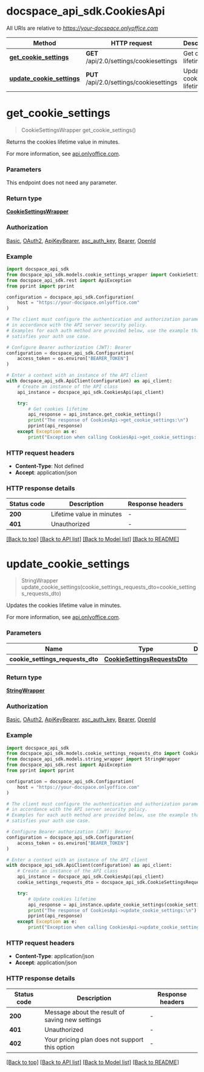 # docspace_api_sdk.CookiesApi

All URIs are relative to *https://your-docspace.onlyoffice.com*

Method | HTTP request | Description
------------- | ------------- | -------------
[**get_cookie_settings**](#get_cookie_settings) | **GET** /api/2.0/settings/cookiesettings | Get cookies lifetime
[**update_cookie_settings**](#update_cookie_settings) | **PUT** /api/2.0/settings/cookiesettings | Update cookies lifetime


# **get_cookie_settings**
> CookieSettingsWrapper get_cookie_settings()

Returns the cookies lifetime value in minutes.

For more information, see [api.onlyoffice.com]().

### Parameters

This endpoint does not need any parameter.

### Return type

[**CookieSettingsWrapper**](CookieSettingsWrapper.md)

### Authorization

[Basic](../README.md#Basic), [OAuth2](../README.md#OAuth2), [ApiKeyBearer](../README.md#ApiKeyBearer), [asc_auth_key](../README.md#asc_auth_key), [Bearer](../README.md#Bearer), [OpenId](../README.md#OpenId)

### Example


```python
import docspace_api_sdk
from docspace_api_sdk.models.cookie_settings_wrapper import CookieSettingsWrapper
from docspace_api_sdk.rest import ApiException
from pprint import pprint

configuration = docspace_api_sdk.Configuration(
    host = "https://your-docspace.onlyoffice.com"
)

# The client must configure the authentication and authorization parameters
# in accordance with the API server security policy.
# Examples for each auth method are provided below, use the example that
# satisfies your auth use case.

# Configure Bearer authorization (JWT): Bearer
configuration = docspace_api_sdk.Configuration(
    access_token = os.environ["BEARER_TOKEN"]
)

# Enter a context with an instance of the API client
with docspace_api_sdk.ApiClient(configuration) as api_client:
    # Create an instance of the API class
    api_instance = docspace_api_sdk.CookiesApi(api_client)

    try:
        # Get cookies lifetime
        api_response = api_instance.get_cookie_settings()
        print("The response of CookiesApi->get_cookie_settings:\n")
        pprint(api_response)
    except Exception as e:
        print("Exception when calling CookiesApi->get_cookie_settings: %s\n" % e)
```



### HTTP request headers

 - **Content-Type**: Not defined
 - **Accept**: application/json


### HTTP response details

| Status code | Description | Response headers |
|-------------|-------------|------------------|
**200** | Lifetime value in minutes |  -  |
**401** | Unauthorized |  -  |

[[Back to top]](#) [[Back to API list]](../README.md#documentation-for-api-endpoints) [[Back to Model list]](../README.md#documentation-for-models) [[Back to README]](../README.md)

# **update_cookie_settings**
> StringWrapper update_cookie_settings(cookie_settings_requests_dto=cookie_settings_requests_dto)

Updates the cookies lifetime value in minutes.

For more information, see [api.onlyoffice.com]().

### Parameters


Name | Type | Description  | Notes
------------- | ------------- | ------------- | -------------
 **cookie_settings_requests_dto** | [**CookieSettingsRequestsDto**](CookieSettingsRequestsDto.md)|  | [optional] 

### Return type

[**StringWrapper**](StringWrapper.md)

### Authorization

[Basic](../README.md#Basic), [OAuth2](../README.md#OAuth2), [ApiKeyBearer](../README.md#ApiKeyBearer), [asc_auth_key](../README.md#asc_auth_key), [Bearer](../README.md#Bearer), [OpenId](../README.md#OpenId)

### Example


```python
import docspace_api_sdk
from docspace_api_sdk.models.cookie_settings_requests_dto import CookieSettingsRequestsDto
from docspace_api_sdk.models.string_wrapper import StringWrapper
from docspace_api_sdk.rest import ApiException
from pprint import pprint

configuration = docspace_api_sdk.Configuration(
    host = "https://your-docspace.onlyoffice.com"
)

# The client must configure the authentication and authorization parameters
# in accordance with the API server security policy.
# Examples for each auth method are provided below, use the example that
# satisfies your auth use case.

# Configure Bearer authorization (JWT): Bearer
configuration = docspace_api_sdk.Configuration(
    access_token = os.environ["BEARER_TOKEN"]
)

# Enter a context with an instance of the API client
with docspace_api_sdk.ApiClient(configuration) as api_client:
    # Create an instance of the API class
    api_instance = docspace_api_sdk.CookiesApi(api_client)
    cookie_settings_requests_dto = docspace_api_sdk.CookieSettingsRequestsDto() # CookieSettingsRequestsDto |  (optional)

    try:
        # Update cookies lifetime
        api_response = api_instance.update_cookie_settings(cookie_settings_requests_dto=cookie_settings_requests_dto)
        print("The response of CookiesApi->update_cookie_settings:\n")
        pprint(api_response)
    except Exception as e:
        print("Exception when calling CookiesApi->update_cookie_settings: %s\n" % e)
```



### HTTP request headers

 - **Content-Type**: application/json
 - **Accept**: application/json


### HTTP response details

| Status code | Description | Response headers |
|-------------|-------------|------------------|
**200** | Message about the result of saving new settings |  -  |
**401** | Unauthorized |  -  |
**402** | Your pricing plan does not support this option |  -  |

[[Back to top]](#) [[Back to API list]](../README.md#documentation-for-api-endpoints) [[Back to Model list]](../README.md#documentation-for-models) [[Back to README]](../README.md)

